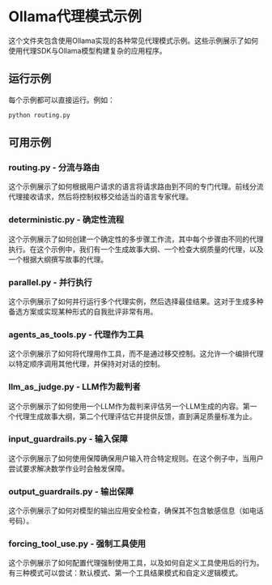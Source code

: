 # Ollama代理模式示例

这个文件夹包含使用Ollama实现的各种常见代理模式示例。这些示例展示了如何使用代理SDK与Ollama模型构建复杂的应用程序。

## 运行示例

每个示例都可以直接运行。例如：

```bash
python routing.py
```

## 可用示例

### routing.py - 分流与路由

这个示例展示了如何根据用户请求的语言将请求路由到不同的专门代理。前线分流代理接收请求，然后将控制权移交给适当的语言专家代理。

### deterministic.py - 确定性流程

这个示例展示了如何创建一个确定性的多步骤工作流，其中每个步骤由不同的代理执行。在这个示例中，我们有一个生成故事大纲、一个检查大纲质量的代理，以及一个根据大纲撰写故事的代理。

### parallel.py - 并行执行

这个示例展示了如何并行运行多个代理实例，然后选择最佳结果。这对于生成多种备选方案或实现某种形式的自我批评非常有用。

### agents_as_tools.py - 代理作为工具

这个示例展示了如何将代理用作工具，而不是通过移交控制。这允许一个编排代理以特定顺序调用其他代理，并保持对对话的控制。

### llm_as_judge.py - LLM作为裁判者

这个示例展示了如何使用一个LLM作为裁判来评估另一个LLM生成的内容。第一个代理生成故事大纲，第二个代理评估它并提供反馈，直到满足质量标准为止。

### input_guardrails.py - 输入保障

这个示例展示了如何使用保障确保用户输入符合特定规则。在这个例子中，当用户尝试要求解决数学作业时会触发保障。

### output_guardrails.py - 输出保障

这个示例展示了如何对模型的输出应用安全检查，确保其不包含敏感信息（如电话号码）。

### forcing_tool_use.py - 强制工具使用

这个示例展示了如何配置代理强制使用工具，以及如何自定义工具使用后的行为。有三种模式可以尝试：默认模式、第一个工具结果模式和自定义逻辑模式。
